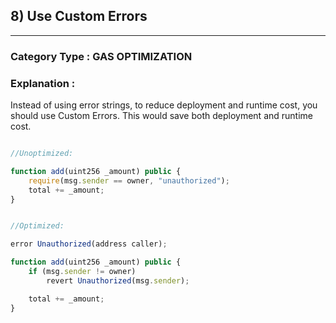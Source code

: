 ## 8)  Use Custom Errors


---

### **Category Type** : GAS OPTIMIZATION


### **Explanation** :

Instead of using error strings, to reduce deployment and runtime cost, you should use Custom Errors. This would save both deployment and runtime cost.



```javascript

//Unoptimized:

function add(uint256 _amount) public {
	require(msg.sender == owner, "unauthorized");
	total += _amount;
}


//Optimized:

error Unauthorized(address caller);

function add(uint256 _amount) public {
	if (msg.sender != owner)
    	revert Unauthorized(msg.sender);

	total += _amount;
}
	

```



